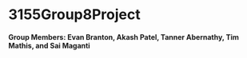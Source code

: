# 3155Group8Project
<h4>Group Members: Evan Branton, Akash Patel, Tanner Abernathy, Tim Mathis, and Sai Maganti
</h4>

